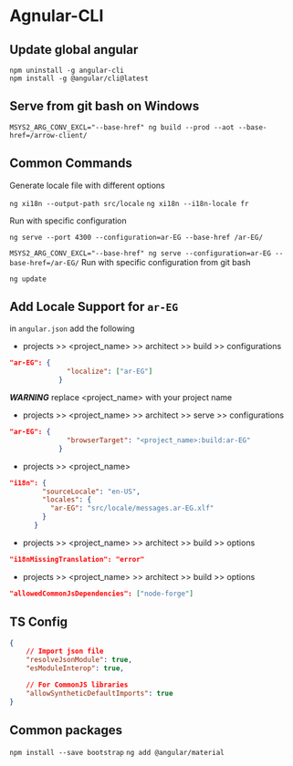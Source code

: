 # Agnular-CLI

## Update global angular

`npm uninstall -g angular-cli`  
`npm install -g @angular/cli@latest`

## Serve from git bash on Windows

`MSYS2_ARG_CONV_EXCL="--base-href" ng build --prod --aot --base-href=/arrow-client/`

## Common Commands

Generate locale file with different options

`ng xi18n --output-path src/locale`
`ng xi18n --i18n-locale fr`

Run with specific configuration

`ng serve --port 4300 --configuration=ar-EG --base-href /ar-EG/`

`MSYS2_ARG_CONV_EXCL="--base-href" ng serve --configuration=ar-EG --base-href=/ar-EG/` Run with specific configuration from git bash

`ng update`

## Add Locale Support for `ar-EG`

in `angular.json` add the following

- projects >> <project_name> >> architect >> build >> configurations

```json
"ar-EG": {
              "localize": ["ar-EG"]
            }
```

***WARNING*** replace <project_name> with your project name

- projects >> <project_name> >> architect >> serve >> configurations

```json
"ar-EG": {
              "browserTarget": "<project_name>:build:ar-EG"
            }
```

- projects >> <project_name>

```json
"i18n": {
        "sourceLocale": "en-US",
        "locales": {
          "ar-EG": "src/locale/messages.ar-EG.xlf"
        }
      }
```

- projects >> <project_name> >> architect >> build >> options

```json
"i18nMissingTranslation": "error"
```

- projects >> <project_name> >> architect >> build >> options

```json
"allowedCommonJsDependencies": ["node-forge"]
```

## TS Config

```json
{
    // Import json file
    "resolveJsonModule": true,
    "esModuleInterop": true,

    // For CommonJS libraries
    "allowSyntheticDefaultImports": true
}
```

## Common packages

`npm install --save bootstrap`
`ng add @angular/material`
